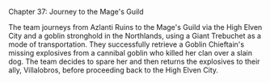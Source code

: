 Chapter 37: Journey to the Mage's Guild

The team journeys from Azlanti Ruins to the Mage's Guild via the High Elven City and a goblin stronghold in the Northlands, using a Giant Trebuchet as a mode of transportation. They successfully retrieve a Goblin Chieftain's missing explosives from a cannibal goblin who killed her clan over a slain dog. The team decides to spare her and then returns the explosives to their ally, Villalobros, before proceeding back to the High Elven City.